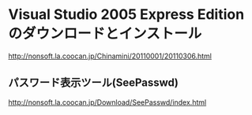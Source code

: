 # Visual Studio 2005 Express Edition のダウンロードとインストール 
http://nonsoft.la.coocan.jp/Chinamini/20110001/20110306.html
## パスワード表示ツール(SeePasswd)
http://nonsoft.la.coocan.jp/Download/SeePasswd/index.html